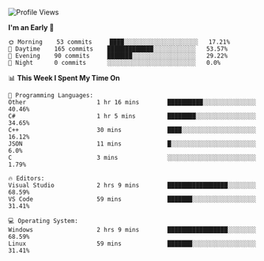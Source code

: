 <!--START_SECTION:waka-->
![Profile Views](http://img.shields.io/badge/Profile%20Views-49-blue)

**I'm an Early 🐤** 

```text
🌞 Morning    53 commits     ████░░░░░░░░░░░░░░░░░░░░░   17.21% 
🌆 Daytime    165 commits    █████████████░░░░░░░░░░░░   53.57% 
🌃 Evening    90 commits     ███████░░░░░░░░░░░░░░░░░░   29.22% 
🌙 Night      0 commits      ░░░░░░░░░░░░░░░░░░░░░░░░░   0.0%

```


📊 **This Week I Spent My Time On** 

```text
💬 Programming Languages: 
Other                    1 hr 16 mins        ██████████░░░░░░░░░░░░░░░   40.46% 
C#                       1 hr 5 mins         ████████░░░░░░░░░░░░░░░░░   34.65% 
C++                      30 mins             ████░░░░░░░░░░░░░░░░░░░░░   16.12% 
JSON                     11 mins             █░░░░░░░░░░░░░░░░░░░░░░░░   6.0% 
C                        3 mins              ░░░░░░░░░░░░░░░░░░░░░░░░░   1.79%

🔥 Editors: 
Visual Studio            2 hrs 9 mins        █████████████████░░░░░░░░   68.59% 
VS Code                  59 mins             ███████░░░░░░░░░░░░░░░░░░   31.41%

💻 Operating System: 
Windows                  2 hrs 9 mins        █████████████████░░░░░░░░   68.59% 
Linux                    59 mins             ███████░░░░░░░░░░░░░░░░░░   31.41%

```


<!--END_SECTION:waka-->
